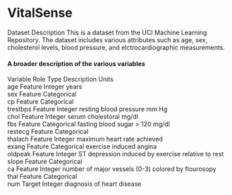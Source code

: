 # VitalSense

Dataset Description 
This is a dataset from the UCI Machine Learning Repository. The dataset includes various attributes such as age, sex, cholesterol levels, blood pressure, and elctrocardiographic measurements. 

#### A broader description of the various variables 

Variable  	Role	  Type		    Description	             Units	
age	        Feature	  Integer			                     years	
sex	        Feature	  Categorical				        
cp	        Feature	  Categorical			
trestbps	Feature	  Integer	    resting blood pressure 	 mm Hg	
chol	    Feature	  Integer	    serum cholestoral	     mg/dl	
fbs	        Feature	  Categorical   fasting blood sugar > 120 mg/dl		
restecg	    Feature	  Categorical				
thalach	    Feature	  Integer		maximum heart rate achieved		
exang	    Feature	  Categorical   exercise induced angina		
oldpeak	    Feature	  Integer		ST depression induced by exercise relative to rest		
slope	    Feature	  Categorical				
ca	        Feature	  Integer		number of major vessels (0-3) colored by flourosopy		
thal	    Feature	  Categorical				
num	        Target	  Integer		diagnosis of heart disease		

